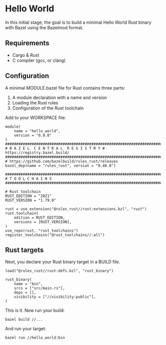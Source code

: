 
# Hello World 

In this initial stage, the goal is to build a minimal Hello World Rust binary with Bazel using the Bazelmod format.

## Requirements

* Cargo & Rust
* C compiler (gcc, or clang)

## Configuration 

A minimal MODULE.bazel file for Rust contains three parts:

1) A module declaration with a name and version
2) Loading the Rust rules
3) Configuration of the Rust toolchain

Add to your WORKSPACE file:

```Starlark
module(
    name = "hello_world",
    version = "0.0.0"
)
###############################################################################
# B A Z E L  C E N T R A L  R E G I S T R Y # https://registry.bazel.build/
###############################################################################
# https://github.com/bazelbuild/rules_rust/releases
bazel_dep(name = "rules_rust", version = "0.46.0")

###############################################################################
# T O O L C H A I N S
###############################################################################

# Rust toolchain
RUST_EDITION = "2021"
RUST_VERSION = "1.79.0"

rust = use_extension("@rules_rust//rust:extensions.bzl", "rust")
rust.toolchain(
    edition = RUST_EDITION,
    versions = [RUST_VERSION],
)
use_repo(rust, "rust_toolchains")
register_toolchains("@rust_toolchains//:all")
```

## Rust targets

Next, you declare your Rust binary target in a BUILD file.

```Starlark
load("@rules_rust//rust:defs.bzl", "rust_binary")

rust_binary(
    name = "bin",
    srcs = ["src/main.rs"],
    deps = [],
    visibility = ["//visibility:public"],
)
```

This is it. Now run your build:

`bazel build //...`

And run your target:

`bazel run //hello_world:bin`

